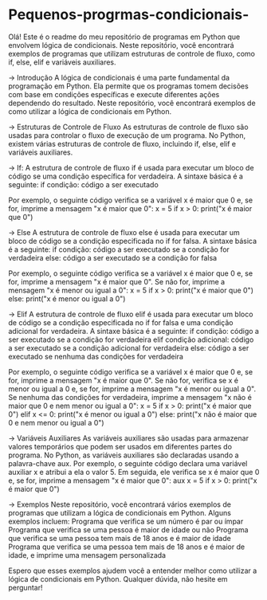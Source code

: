 # Pequenos-progrmas-condicionais-
Olá!
  Este é o readme do meu repositório de programas em Python que envolvem lógica de condicionais. Neste repositório, você encontrará exemplos de programas que utilizam estruturas de controle de fluxo, como if, else, elif e variáveis auxiliares.

-> Introdução
A lógica de condicionais é uma parte fundamental da programação em Python. Ela permite que os programas tomem decisões com base em condições específicas e execute diferentes ações dependendo do resultado. Neste repositório, você encontrará exemplos de como utilizar a lógica de condicionais em Python.

-> Estruturas de Controle de Fluxo
As estruturas de controle de fluxo são usadas para controlar o fluxo de execução de um programa. No Python, existem várias estruturas de controle de fluxo, incluindo if, else, elif e variáveis auxiliares.

-> If:
A estrutura de controle de fluxo if é usada para executar um bloco de código se uma condição específica for verdadeira. A sintaxe básica é a seguinte:
if condição:
    código a ser executado

Por exemplo, o seguinte código verifica se a variável x é maior que 0 e, se for, imprime a mensagem "x é maior que 0":
x = 5
if x > 0:
    print("x é maior que 0")


-> Else
A estrutura de controle de fluxo else é usada para executar um bloco de código se a condição especificada no if for falsa. A sintaxe básica é a seguinte:
if condição:
    código a ser executado se a condição for verdadeira
else:
    código a ser executado se a condição for falsa

Por exemplo, o seguinte código verifica se a variável x é maior que 0 e, se for, imprime a mensagem "x é maior que 0". Se não for, imprime a mensagem "x é menor ou igual a 0":
x = 5
if x > 0:
    print("x é maior que 0")
else:
    print("x é menor ou igual a 0")


-> Elif
A estrutura de controle de fluxo elif é usada para executar um bloco de código se a condição especificada no if for falsa e uma condição adicional for verdadeira. A sintaxe básica é a seguinte:
if condição:
    código a ser executado se a condição for verdadeira
elif condição adicional:
    código a ser executado se a condição adicional for verdadeira
else:
    código a ser executado se nenhuma das condições for verdadeira

Por exemplo, o seguinte código verifica se a variável x é maior que 0 e, se for, imprime a mensagem "x é maior que 0". Se não for, verifica se x é menor ou igual a 0 e, se for, imprime a mensagem "x é menor ou igual a 0". Se nenhuma das condições for verdadeira, imprime a mensagem "x não é maior que 0 e nem menor ou igual a 0":
x = 5
if x > 0:
    print("x é maior que 0")
elif x <= 0:
    print("x é menor ou igual a 0")
else:
    print("x não é maior que 0 e nem menor ou igual a 0")


-> Variáveis Auxiliares
As variáveis auxiliares são usadas para armazenar valores temporários que podem ser usados em diferentes partes do programa. No Python, as variáveis auxiliares são declaradas usando a palavra-chave aux.
Por exemplo, o seguinte código declara uma variável auxiliar x e atribui a ela o valor 5. Em seguida, ele verifica se x é maior que 0 e, se for, imprime a mensagem "x é maior que 0":
aux x = 5
if x > 0:
    print("x é maior que 0")

-> Exemplos
Neste repositório, você encontrará vários exemplos de programas que utilizam a lógica de condicionais em Python. Alguns exemplos incluem:
Programa que verifica se um número é par ou ímpar
Programa que verifica se uma pessoa é maior de idade ou não
Programa que verifica se uma pessoa tem mais de 18 anos e é maior de idade
Programa que verifica se uma pessoa tem mais de 18 anos e é maior de idade, e imprime uma mensagem personalizada

Espero que esses exemplos ajudem você a entender melhor como utilizar a lógica de condicionais em Python. Qualquer dúvida, não hesite em perguntar!
